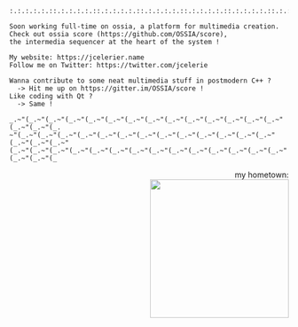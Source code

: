 
  
    :.:.:.:.:.::.:.:.:.:.::.:.:.:.:.::.:.:.:.:.::.:.:.:.:.::.:.:.:.:.::.:.:.:.:.::.:.:.

    Soon working full-time on ossia, a platform for multimedia creation. 
    Check out ossia score (https://github.com/OSSIA/score), 
    the intermedia sequencer at the heart of the system ! 

    My website: https://jcelerier.name
    Follow me on Twitter: https://twitter.com/jcelerie
    
    Wanna contribute to some neat multimedia stuff in postmodern C++ ? 
      -> Hit me up on https://gitter.im/OSSIA/score !
    Like coding with Qt ? 
      -> Same !
         
    _.~"(_.~"(_.~"(_.~"(_.~"(_.~"(_.~"(_.~"(_.~"(_.~"(_.~"(_.~"(_.~"(_.~"(_.~"(_.~"(_.
    ~"(_.~"(_.~"(_.~"(_.~"(_.~"(_.~"(_.~"(_.~"(_.~"(_.~"(_.~"(_.~"(_.~"(_.~"(_.~"(_.~"
    (_.~"(_.~"(_.~"(_.~"(_.~"(_.~"(_.~"(_.~"(_.~"(_.~"(_.~"(_.~"(_.~"(_.~"(_.~"(_.~"(_

    

<p align="right">
  my hometown: <br/>
<img src="https://upload.wikimedia.org/wikipedia/commons/7/71/PaleBlueDot.jpg" width="250">
</p>
